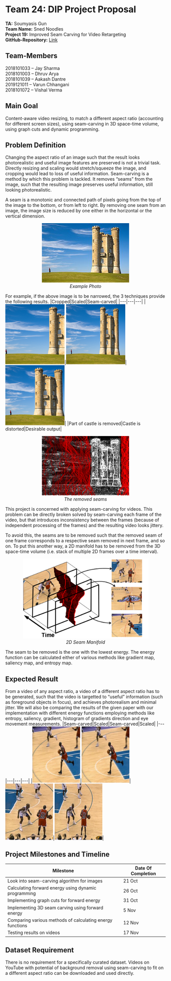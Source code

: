 # Team 24: DIP Project Proposal
**TA:** Soumyasis Gun\
**Team Name:** Sned Noodles\
**Project 19:** Improved Seam Carving for Video Retargeting\
**GitHub-Repository:** [Link](https://github.com/Digital-Image-Processing-IIITH/project-sned-noodles)

## Team-Members

2018101033 – Jay Sharma\
2018101003 – Dhruv Arya\
2018101039 – Aakash Dantre\
2019121011 – Varun Chhangani\
2018101072  – Vishal Verma

## Main Goal

Content-aware video resizing, to match a different aspect ratio (accounting for different screen sizes), using seam-carving in 3D space-time volume, using graph cuts and dynamic programming.

## Problem Definition

Changing the aspect ratio of an image such that the result looks photorealistic and useful image features are preserved is not a trivial task. Directly resizing and scaling would stretch/squeeze the image, and cropping would lead to loss of useful information. Seam-carving is a method by which this problem is tackled. It removes “seams” from the image, such that the resulting image preserves useful information, still looking photorealistic.

A seam is a monotonic and connected path of pixels going from the top of the image to the bottom, or from left to right. By removing one seam from an image, the image size is reduced by one either in the horizontal or the vertical dimension.

<p align = "center">
  <img src="./proposal_images/castle_example.png" /><br>
  <em>Example Photo</em>
</p>

For example, if the above image is to be narrowed, the 3 techniques provide the following results.
|Cropped|Scaled|Seam-carved|
|---|---|---|
|![Cropped Castle](./proposal_images/castle_cropped.png)|![Scaled Castle](./proposal_images/castle_scaled.png)|![Seam Carved Castle](./proposal_images/castle_seamcarved.png)|
|Part of castle is removed|Castle is distorted|Desirable output|

<p align = "center">
  <img src="./proposal_images/castle_seams.png" /><br>
  <em>The removed seams</em>
</p>

This project is concerned with applying seam-carving for videos. This problem can be directly broken solved by seam-carving each frame of the video, but that introduces inconsistency between the frames (because of independent processing of the frames) and the resulting video looks jittery.

To avoid this, the seams are to be removed such that the removed seam of one frame corresponds to a respective seam removed in next frame, and so on. To put this another way, a 2D manifold has to be removed from the 3D space-time volume (i.e. stack of multiple 2D frames over a time interval).

<p align = "center">
  <img src="./proposal_images/seam_manifold.png" height = "250px" width = "395px"/><br>
  <em>2D Seam Manifold</em>
</p>

The seam to be removed is the one with the lowest energy. The energy function can be calculated either of various methods like gradient map, saliency map, and entropy map.

## Expected Result

From a video of any aspect ratio, a video of a different aspect ratio has to be generated, such that the video is targetted to “useful” information (such as foreground objects in focus), and achieves photorealism and minimal jitter. We will also be comparing the results of the given paper with our implementation with different energy functions employing methods like entropy, saliency, gradient, histogram of gradients direction and eye movement measurements.
|Seam-carved|Scaled|Seam-carved|Scaled|
|---|---|---|---|
|![Seam-Carved Frame 1](./proposal_images/seam_carved_f1.png)|![Scaled Frame 1](./proposal_images/scaled_f1.png)|![Seam-Carved Frame 2](./proposal_images/seam_carved_f2.png)|![Scaled Frame 2](./proposal_images/scaled_f2.png)|

## Project Milestones and Timeline

|Milestone|Date Of Completion|
|---|---|
|Look into seam-carving algorithm for images|21 Oct|
|Calculating forward energy using dynamic programming|26 Oct|
|Implementing graph cuts for forward energy|31 Oct|
|Implementing 3D seam carving using forward energy|5 Nov|
|Comparing various methods of calculating energy functions|12 Nov|
|Testing results on videos|17 Nov|

## Dataset Requirement

There is no requirement for a specifically curated dataset. Videos on YouTube with potential of  background removal using seam-carving to fit on a different aspect ratio can be downloaded and used directly.
